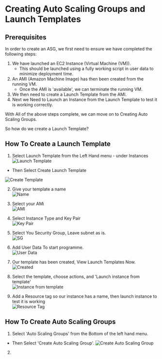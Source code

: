 # Creating Auto Scaling Groups and Launch Templates

## Prerequisites
In order to create an ASG, we first need to ensure we have completed the following steps:

1. We have launched an EC2 Instance (Virtual Machine (VM)).
   - This should be launched using a fully working script in user data to minimize deployment time.
2. An AMI (Amazon Machine Image) has then been created from the running VM.
   - Once the AMI is 'available', we can terminate the running VM. 
4. We then need to create a Launch Template from the AMI.
5. Next we Need to Launch an Instance from the Launch Template to test it is working correctly.
   
With All of the above steps complete, we can move on to Creating Auto Scaling Groups.<br> 

So how do we create a Launch Template?

## How To Create a Launch Template

1. Select Launch Template from the Left Hand menu - under Instances
![Launch Template](<../ASG Screenshots/Launch Templates/Screenshot 2024-01-05 143925.png>)

- Then Select Create Launch Template<br>

![Create Template](<../ASG Screenshots/Launch Templates/Screenshot 2024-01-05 143940.png>)

2. Give your template a name <br>
![Name](<../ASG Screenshots/Launch Templates/Screenshot 2024-01-05 144103.png>)

3. Select your AMi<br>
![AMI](<../ASG Screenshots/Launch Templates/Screenshot 2024-01-05 144214.png>)

4. Select Instance Type and Key Pair<br>
![Key Pair](<../ASG Screenshots/Launch Templates/Screenshot 2024-01-05 144322.png>) 

5. Select You Security Group, Leave subnet as is.<br>
![SG](<../ASG Screenshots/Launch Templates/Screenshot 2024-01-05 144431.png>)

6. Add User Data To start programme.<br>
![User Data](<../ASG Screenshots/Launch Templates/Screenshot 2024-01-05 144526.png>)

7. Our template has been created, View Launch Templates Now.<br>
![Created](<../ASG Screenshots/Launch Templates/Screenshot 2024-01-05 144725.png>)

8. Select the template, choose actions, and 'Launch instance from template'<br>
![Instance from template](<../ASG Screenshots/Launch Templates/Screenshot 2024-01-05 144915.png>)

9. Add a Resource tag so our instance has a name, then launch instance to test it is working<br>
![Resource Tag](<../ASG Screenshots/Launch Templates/Screenshot 2024-01-05 145055.png>)

## How To Create Auto Scaling Groups

1. Select 'Auto Scaling Groups' from the Bottom of the left hand menu.<br>
 - Then Select 'Create Auto Scaling Group'.
 ![Create Auto Scaling Group](<../ASG Screenshots/ASG Creation/Screenshot 2024-01-05 150709.png>)

2. 